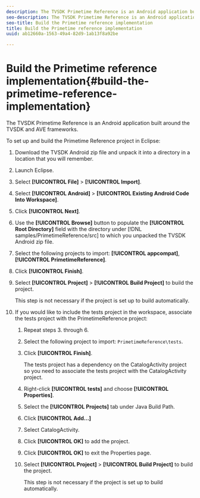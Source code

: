 ```yaml
---
description: The TVSDK Primetime Reference is an Android application built around the TVSDK and AVE frameworks.
seo-description: The TVSDK Primetime Reference is an Android application built around the TVSDK and AVE frameworks.
seo-title: Build the Primetime reference implementation
title: Build the Primetime reference implementation
uuid: ab12660a-1563-49a4-82d9-1ab13f8a92be

---
```


# Build the Primetime reference implementation{#build-the-primetime-reference-implementation}

The TVSDK Primetime Reference is an Android application built around the TVSDK and AVE frameworks.

To set up and build the Primetime Reference project in Eclipse: 

1. Download the TVSDK Android zip file and unpack it into a directory in a location that you will remember.
1. Launch Eclipse.
1. Select **[!UICONTROL File]** > **[!UICONTROL Import]**.
1. Select **[!UICONTROL Android]** > **[!UICONTROL Existing Android Code Into Workspace]**.
1. Click **[!UICONTROL Next]**.
1. Use the **[!UICONTROL Browse]** button to populate the **[!UICONTROL Root Directory]** field with the directory under [!DNL samples/PrimetimeReference/src] to which you unpacked the TVSDK Android zip file.
1. Select the following projects to import: **[!UICONTROL appcompat]**, **[!UICONTROL PrimetimeReference]**.
1. Click **[!UICONTROL Finish]**.
1. Select  **[!UICONTROL Project]** > **[!UICONTROL Build Project]** to build the project.

   This step is not necessary if the project is set up to build automatically.
1. If you would like to include the tests project in the workspace, associate the tests project with the PrimetimeReference project:
   1. Repeat steps 3. through 6.
   1. Select the following project to import: `PrimetimeReference\tests`.
   1. Click **[!UICONTROL Finish]**.
   
      The tests project has a dependency on the CatalogActivity project so you need to associate the tests project with the CatalogActivity project.   
   1. Right-click **[!UICONTROL tests]** and choose **[!UICONTROL Properties]**.
   1. Select the **[!UICONTROL Projects]** tab under Java Build Path.
   1. Click **[!UICONTROL Add...]**
   1. Select CatalogActivity.
   1. Click **[!UICONTROL OK]** to add the project.
   1. Click **[!UICONTROL OK]** to exit the Properties page.
   1. Select  **[!UICONTROL Project]** > **[!UICONTROL Build Project]** to build the project.
   
      This step is not necessary if the project is set up to build automatically.   
